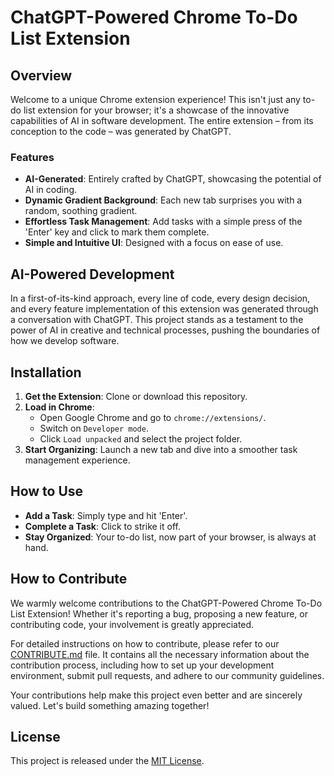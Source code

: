 # ChatGPT-Powered Chrome To-Do List Extension

## Overview
Welcome to a unique Chrome extension experience! This isn't just any to-do list extension for your browser; it's a showcase of the innovative capabilities of AI in software development. The entire extension – from its conception to the code – was generated by ChatGPT.

### Features
- **AI-Generated**: Entirely crafted by ChatGPT, showcasing the potential of AI in coding.
- **Dynamic Gradient Background**: Each new tab surprises you with a random, soothing gradient.
- **Effortless Task Management**: Add tasks with a simple press of the 'Enter' key and click to mark them complete.
- **Simple and Intuitive UI**: Designed with a focus on ease of use.

## AI-Powered Development
In a first-of-its-kind approach, every line of code, every design decision, and every feature implementation of this extension was generated through a conversation with ChatGPT. This project stands as a testament to the power of AI in creative and technical processes, pushing the boundaries of how we develop software.

## Installation
1. **Get the Extension**: Clone or download this repository.
2. **Load in Chrome**:
   - Open Google Chrome and go to `chrome://extensions/`.
   - Switch on `Developer mode`.
   - Click `Load unpacked` and select the project folder.
3. **Start Organizing**: Launch a new tab and dive into a smoother task management experience.

## How to Use
- **Add a Task**: Simply type and hit 'Enter'.
- **Complete a Task**: Click to strike it off.
- **Stay Organized**: Your to-do list, now part of your browser, is always at hand.

## How to Contribute

We warmly welcome contributions to the ChatGPT-Powered Chrome To-Do List Extension! Whether it's reporting a bug, proposing a new feature, or contributing code, your involvement is greatly appreciated.

For detailed instructions on how to contribute, please refer to our [CONTRIBUTE.md](CONTRIBUTE.md) file. It contains all the necessary information about the contribution process, including how to set up your development environment, submit pull requests, and adhere to our community guidelines.

Your contributions help make this project even better and are sincerely valued. Let's build something amazing together!

## License
This project is released under the [MIT License](LICENSE).
